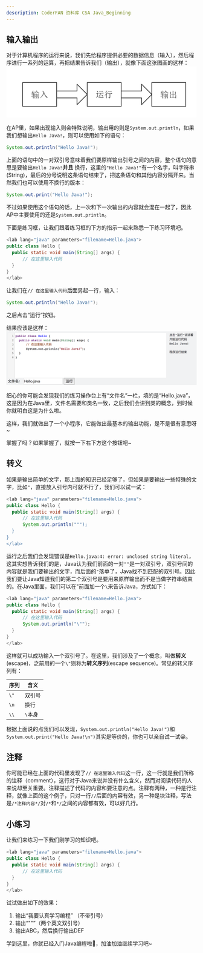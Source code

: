 ```yaml
---
description: CoderFAN 资料库 CSA Java_Beginning
---
```


输入输出
------
对于计算机程序的运行来说，我们先给程序提供必要的数据信息（输入），然后程序进行一系列的运算，再把结果告诉我们（输出），就像下面这张图画的这样：
![输入输出](ch01_Pic1.png)

在AP里，如果出现输入则会特殊说明，输出用的则是`System.out.println`，如果我们想输出`Hello Java!`，则可以使用如下的语句：

```java
System.out.println("Hello Java!");
```

上面的语句中的一对双引号意味着我们要原样输出引号之间的内容，整个语句的意思是要输出`Hello Java!`**并且** 换行，这里的`"Hello Java!"`有一个名字，叫字符串(String)，最后的分号说明这条语句结束了，把这条语句和其他内容分隔开来。当然我们也可以使用不换行的版本：
```java
System.out.print("Hello Java!");
```

不过如果使用这个语句的话，上一次和下一次输出的内容就会混在一起了，因此AP中主要使用的还是`System.out.println`。

下面是练习框，让我们跟着练习框的下方的指示一起来熟悉一下练习环境吧。

```java
<lab lang="java" parameters="filename=Hello.java">
public class Hello {
  public static void main(String[] args) {
      // 在这里输入代码
  }
}
</lab>
```

让我们在`// 在这里输入代码`后面另起一行，输入：
```java
System.out.println("Hello Java!");
```
之后点击“运行”按钮。

结果应该是这样：
![运行截图](ch01_Pic2.png)

细心的你可能会发现我们的练习操作台上有“文件名”一栏，填的是“Hello.java”，这是因为在Java里，文件名需要和类名一致，之后我们会讲到类的概念，到时候你就明白这是为什么啦。

这样，我们就做出了一个小程序，它能做出最基本的输出功能，是不是很有意思呀~

掌握了吗？如果掌握了，就按一下右下方这个按钮吧~

转义
------
如果是输出简单的文字，那上面的知识已经足够了，但如果是要输出一些特殊的文字，比如`"`，直接放入引号内可就不行了，我们可以试一试：
```java
<lab lang="java" parameters="filename=Hello.java">
public class Hello {
  public static void main(String[] args) {
      // 在这里输入代码
      System.out.println(""");
  }
}
</lab>
```
运行之后我们会发现错误是`Hello.java:4: error: unclosed string literal`，这其实想告诉我们的是，Java认为我们前面的一对`""`是一对双引号，双引号间的内容就是我们要输出的文字，而后面的`"`落单了，Java找不到匹配的双引号。因此我们要让Java知道我们的第二个双引号是要用来原样输出而不是当做字符串结束的。在Java里面，我们可以在"前面加一个`\`来告诉Java，方式如下：
```java
<lab lang="java" parameters="filename=Hello.java">
public class Hello {
  public static void main(String[] args) {
      // 在这里输入代码
      System.out.println("\"");
  }
}
</lab>
```
这样就可以成功输入一个双引号了。在这里，我们涉及了一个概念，叫做**转义**(escape)，之前用的一个`\"`则称为**转义序列**(escape sequence)。常见的转义序列有：

| 序列 | 含义 |
| - | - |
| `\"` | 双引号 |
| `\n` | 换行 |
| `\\` | `\`本身 |

根据上面说的点我们可以发现，`System.out.println("Hello Java!")`和`System.out.print("Hello Java!\n")`其实是等价的，你也可以亲自试一试😀。

注释
------
你可能已经在上面的代码里发现了`// 在这里输入代码`这一行，这一行就是我们所称的注释（comment），这行对于Java来说并没有什么含义，然而对阅读代码的人来说却至关重要。注释描述了代码的内容和要注意的点。注释有两种，一种是行注释，就像上面的这个例子，只对一行`//`后面的内容有效，另一种是块注释，写法是`/*注释内容*/`对`/*`和`*/`之间的内容都有效，可以好几行。

小练习
------
让我们来练习一下我们刚学习的知识吧。
```java
<lab lang="java" parameters="filename=Hello.java">
public class Hello {
  public static void main(String[] args) {
      // 在这里输入代码
  }
}
</lab>
```
试试做出如下的效果：

1. 输出“我要认真学习编程” （不带引号）
2. 输出“""”（两个英文双引号）
3. 输出ABC，然后换行输出DEF

学到这里，你就已经入门Java编程啦👏，加油加油继续学习吧~